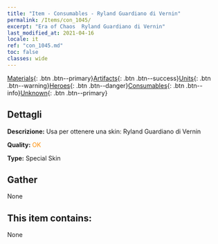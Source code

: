 ```yaml
---
title: "Item - Consumables - Ryland Guardiano di Vernin"
permalink: /Items/con_1045/
excerpt: "Era of Chaos  Ryland Guardiano di Vernin"
last_modified_at: 2021-04-16
locale: it
ref: "con_1045.md"
toc: false
classes: wide
---
```

 [Materials](/it/Items/){: .btn .btn--primary}[Artifacts](/it/Items/Artifacts/){: .btn .btn--success}[Units](/it/Items/Units/){: .btn .btn--warning}[Heroes](/it/Items/Heroes/){: .btn .btn--danger}[Consumables](/it/Items/Consumables/){: .btn .btn--info}[Unknown](/it/Items/Unknown/){: .btn .btn--primary}

## Dettagli
 **Descrizione:** Usa per ottenere una skin: Ryland Guardiano di Vernin

 **Quality:** <span style="color: #FF8C00">OK</span>

 **Type:** Special Skin

## Gather

  None

## This item contains:

  None

